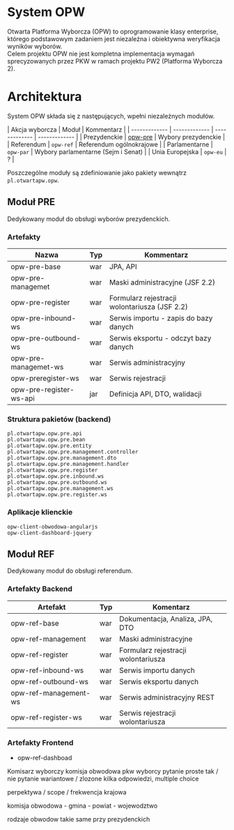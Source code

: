 # System OPW
Otwarta Platforma Wyborcza (OPW) to oprogramowanie klasy enterprise, którego podstawowym zadaniem jest niezależna i obiektywna weryfikacja wyników wyborów.  
Celem projektu OPW nie jest kompletna implementacja wymagań sprecyzowanych przez PKW w ramach projektu PW2 (Platforma Wyborcza 2).

# Architektura
System OPW składa się z następujących, wpełni niezależnych modułów.

| Akcja wyborcza | Moduł | Kommentarz |
| ------------- | ------------- | ------------- | ------------- |
| Prezydenckie  | [opw-pre](https://github.com/OtwartaPlatformaWyborcza/opw-pre) |  Wybory prezydenckie |
| Referendum | `opw-ref` | Referendum ogólnokrajowe |
| Parlamentarne  | `opw-par` | Wybory parlamentarne (Sejm i Senat) |
| Unia Europejska  | `opw-eu` | ? |

Poszczególne moduły są zdefiniowanie jako pakiety wewnątrz `pl.otwartapw.opw`.

## Moduł PRE
Dedykowany moduł do obsługi wyborów prezydenckich.

### Artefakty

| Nazwa | Typ | Kommentarz |
| ------------- | ------------- | ------------- |
| opw-pre-base | war | JPA, API |
| opw-pre-managemet | war | Maski administracyjne (JSF 2.2) |
| opw-pre-register | war | Formularz rejestracji wolontariusza (JSF 2.2) |
| opw-pre-inbound-ws | war | Serwis importu - zapis do bazy danych |
| opw-pre-outbound-ws | war | Serwis eksportu - odczyt bazy danych |
| opw-pre-managemet-ws | war | Serwis administracyjny |
| opw-preregister-ws | war | Serwis rejestracji |
| opw-pre-register-ws-api | jar | Definicja API, DTO, walidacji |

### Struktura pakietów (backend)
`pl.otwartapw.opw.pre.api`  
`pl.otwartapw.opw.pre.bean`  
`pl.otwartapw.opw.pre.entity`  
`pl.otwartapw.opw.pre.management.controller`  
`pl.otwartapw.opw.pre.management.dto`  
`pl.otwartapw.opw.pre.management.handler`  
`pl.otwartapw.opw.pre.register`  
`pl.otwartapw.opw.pre.inbound.ws`  
`pl.otwartapw.opw.pre.outbound.ws`  
`pl.otwartapw.opw.pre.management.ws`  
`pl.otwartapw.opw.pre.register.ws`  

### Aplikacje klienckie
`opw-client-obwodowa-angularjs`  
`opw-client-dashboard-jquery`  


## Moduł REF
Dedykowany moduł do obsługi referendum.

### Artefakty Backend

| Artefakt | Typ | Komentarz |
| ------------- | ------------- | ------------- |
| opw-ref-base | war | Dokumentacja, Analiza, JPA, DTO  |
| opw-ref-management | war | Maski administracyjne |
| opw-ref-register | war | Formularz rejestracji wolontariusza |
| opw-ref-inbound-ws | war | Serwis importu danych |
| opw-ref-outbound-ws | war | Serwis eksportu danych |
| opw-ref-management-ws | war | Serwis administracyjny REST  |
| opw-ref-register-ws | war | Serwis rejestracji wolontariusza |

### Artefakty Frontend
* opw-ref-dashboad

Komisarz wyborczy
komisja obwodowa
pkw
wyborcy
pytanie proste tak / nie
pytanie wariantowe / zlozone kilka odpowiedzi, multiple choice



perpektywa / scope / frekwencja
krajowa

komisja obwodowa - gmina - powiat - wojewodztwo

rodzaje obwodow takie same przy prezydenckich
